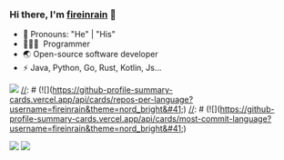 

### Hi there, I'm [fireinrain](https://fireinrain.github.io) 🎉

- 👔 Pronouns: "He" | "His"
- 🧑🏻‍💻 &nbsp;Programmer
- 🌏 Open-source software developer
- ⚡ Java, Python, Go, Rust, Kotlin, Js...

[//]: # (### 个人项目 Project)

[//]: # ()
[//]: # (| 项目 | Stars | Forks |)

[//]: # (| --- | --- | ---|)

[//]: # (| [**`blog-vue` 一个Vue3+Express动态博客的前端**]&#40;https://github.com/qxchuckle/blog-vue&#41; | <img src="https://img.shields.io/github/stars/qxchuckle/blog-vue?style=social" height="22" align="top" /> | <img src="https://img.shields.io/github/forks/qxchuckle/blog-vue?style=social" height="22" align="top" /> |)

[//]: # (| [**`blog-server` 一个Vue3+Express动态博客的后端**]&#40;https://github.com/qxchuckle/blog-server&#41; | <img src="https://img.shields.io/github/stars/qxchuckle/blog-server?style=social" height="22" align="top" /> | <img src="https://img.shields.io/github/forks/qxchuckle/blog-server?style=social" height="22" align="top" /> |)

[//]: # (| [**`Post-Summary-AI` 通用的博客文章AI摘要生成器**]&#40;https://github.com/qxchuckle/Post-Summary-AI&#41; | <img src="https://img.shields.io/github/stars/qxchuckle/Post-Summary-AI?style=social" height="22" align="top" /> | <img src="https://img.shields.io/github/forks/qxchuckle/Post-Summary-AI?style=social" height="22" align="top" /> |)

[//]: # (| [**`paste-share` 文本、代码粘贴分享平台-vue3前端**]&#40;https://github.com/qxchuckle/paste-share&#41; | <img src="https://img.shields.io/github/stars/qxchuckle/paste-share?style=social" height="22" align="top" /> | <img src="https://img.shields.io/github/forks/qxchuckle/paste-share-server?style=social" height="22" align="top" /> |)

[//]: # (| [**`paste-share-server` 文本、代码粘贴分享平台-Express后端**]&#40;https://github.com/qxchuckle/paste-share-server&#41; | <img src="https://img.shields.io/github/stars/qxchuckle/paste-share-server?style=social" height="22" align="top" /> | <img src="https://img.shields.io/github/forks/qxchuckle/paste-share-server?style=social" height="22" align="top" /> |)

[//]: # ()


![](https://github-profile-summary-cards.vercel.app/api/cards/profile-details?username=fireinrain&theme=nord_bright)
[//]: # (![]&#40;https://github-profile-summary-cards.vercel.app/api/cards/repos-per-language?username=fireinrain&theme=nord_bright&#41;)
[//]: # (![]&#40;https://github-profile-summary-cards.vercel.app/api/cards/most-commit-language?username=fireinrain&theme=nord_bright&#41;)

![](https://github-profile-summary-cards.vercel.app/api/cards/stats?username=fireinrain&theme=nord_bright)
![](https://github-profile-summary-cards.vercel.app/api/cards/productive-time?username=fireinrain&theme=nord_bright)
